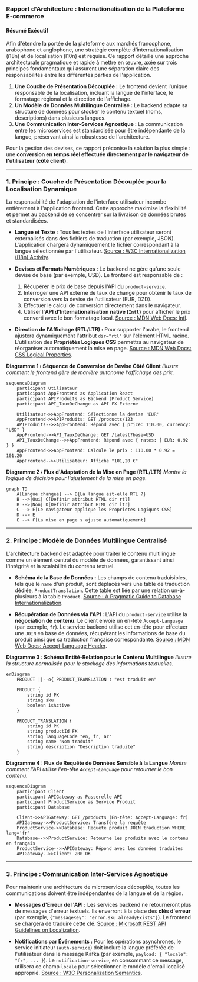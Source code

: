 

### **Rapport d'Architecture : Internationalisation de la Plateforme E-commerce**

#### **Résumé Exécutif**

Afin d'étendre la portée de la plateforme aux marchés francophone, arabophone et anglophone, une stratégie complète d'internationalisation (i18n) et de localisation (l10n) est requise. Ce rapport détaille une approche architecturale pragmatique et rapide à mettre en œuvre, axée sur trois principes fondamentaux qui assurent une séparation claire des responsabilités entre les différentes parties de l'application.

1.  **Une Couche de Présentation Découplée :** Le frontend devient l'unique responsable de la localisation, incluant la langue de l'interface, le formatage régional et la direction de l'affichage.
2.  **Un Modèle de Données Multilingue Centralisé :** Le backend adapte sa structure de données pour stocker le contenu textuel (noms, descriptions) dans plusieurs langues.
3.  **Une Communication Inter-Services Agnostique :** La communication entre les microservices est standardisée pour être indépendante de la langue, préservant ainsi la robustesse de l'architecture.

Pour la gestion des devises, ce rapport préconise la solution la plus simple : une **conversion en temps réel effectuée directement par le navigateur de l'utilisateur (côté client)**.

---

### **1. Principe : Couche de Présentation Découplée pour la Localisation Dynamique**

La responsabilité de l'adaptation de l'interface utilisateur incombe entièrement à l'application frontend. Cette approche maximise la flexibilité et permet au backend de se concentrer sur la livraison de données brutes et standardisées.

*   **Langue et Texte :** Tous les textes de l'interface utilisateur seront externalisés dans des fichiers de traduction (par exemple, JSON). L'application chargera dynamiquement le fichier correspondant à la langue sélectionnée par l'utilisateur. [Source : W3C Internationalization (I18n) Activity](https://www.w3.org/International/).

*   **Devises et Formats Numériques :** Le backend ne gère qu'une seule devise de base (par exemple, USD). Le frontend est responsable de :
    1.  Récupérer le prix de base depuis l'API du `product-service`.
    2.  Interroger une API externe de taux de change pour obtenir le taux de conversion vers la devise de l'utilisateur (EUR, DZD).
    3.  Effectuer le calcul de conversion directement dans le navigateur.
    4.  Utiliser l'**API d'Internationalisation native (`Intl`)** pour afficher le prix converti avec le bon formatage local. [Source : MDN Web Docs: Intl](https://developer.mozilla.org/fr/docs/Web/JavaScript/Reference/Global_Objects/Intl).

*   **Direction de l'Affichage (RTL/LTR) :** Pour supporter l'arabe, le frontend ajustera dynamiquement l'attribut `dir="rtl"` sur l'élément HTML racine. L'utilisation des **Propriétés Logiques CSS** permettra au navigateur de réorganiser automatiquement la mise en page. [Source : MDN Web Docs: CSS Logical Properties](https://developer.mozilla.org/fr/docs/Web/CSS/Logical_Properties).

**Diagramme 1 : Séquence de Conversion de Devise Côté Client**
*Illustre comment le frontend gère de manière autonome l'affichage des prix.*

```mermaid
sequenceDiagram
    participant Utilisateur
    participant AppFrontend as Application React
    participant APIProduits as Backend (Product Service)
    participant API_TauxDeChange as API FX Externe

    Utilisateur->>AppFrontend: Sélectionne la devise 'EUR'
    AppFrontend->>APIProduits: GET /products/123
    APIProduits-->>AppFrontend: Répond avec { price: 110.00, currency: "USD" }
    AppFrontend->>API_TauxDeChange: GET /latest?base=USD
    API_TauxDeChange-->>AppFrontend: Répond avec { rates: { EUR: 0.92 } }
    AppFrontend->>AppFrontend: Calcule le prix : 110.00 * 0.92 = 101.20
    AppFrontend-->>Utilisateur: Affiche "101,20 €"
```

**Diagramme 2 : Flux d'Adaptation de la Mise en Page (RTL/LTR)**
*Montre la logique de décision pour l'ajustement de la mise en page.*

```mermaid
graph TD
    A[Langue changee] --> B{La langue est-elle RTL ?}
    B -->|Oui| C[Definir attribut HTML dir rtl]
    B -->|Non| D[Definir attribut HTML dir ltr]
    C --> E[Le navigateur applique les Proprietes Logiques CSS]
    D --> E
    E --> F[La mise en page s ajuste automatiquement]
```

---

### **2. Principe : Modèle de Données Multilingue Centralisé**

L'architecture backend est adaptée pour traiter le contenu multilingue comme un élément central du modèle de données, garantissant ainsi l'intégrité et la scalabilité du contenu textuel.

*   **Schéma de la Base de Données :** Les champs de contenu traduisibles, tels que le `name` d'un produit, sont déplacés vers une table de traduction dédiée, `ProductTranslation`. Cette table est liée par une relation un-à-plusieurs à la table `Product`. [Source : A Pragmatic Guide to Database Internationalization](https://www.launchdarkly.com/blog/a-pragmatic-guide-to-database-internationalization-i18n/).

*   **Récupération de Données via l'API :** L'API du `product-service` utilise la **négociation de contenu**. Le client envoie un en-tête `Accept-Language` (par exemple, `fr`). Le service backend utilise cet en-tête pour effectuer une `JOIN` en base de données, récupérant les informations de base du produit ainsi que sa traduction française correspondante. [Source : MDN Web Docs: Accept-Language Header](https://developer.mozilla.org/fr/docs/Web/HTTP/Headers/Accept-Language).

**Diagramme 3 : Schéma Entité-Relation pour le Contenu Multilingue**
*Illustre la structure normalisée pour le stockage des informations textuelles.*

```mermaid
erDiagram
    PRODUCT ||--o{ PRODUCT_TRANSLATION : "est traduit en"

    PRODUCT {
        string id PK
        string sku
        boolean isActive
    }

    PRODUCT_TRANSLATION {
        string id PK
        string productId FK
        string languageCode "en, fr, ar"
        string name "Nom traduit"
        string description "Description traduite"
    }
```

**Diagramme 4 : Flux de Requête de Données Sensible à la Langue**
*Montre comment l'API utilise l'en-tête `Accept-Language` pour retourner le bon contenu.*

```mermaid
sequenceDiagram
    participant Client
    participant APIGateway as Passerelle API
    participant ProductService as Service Produit
    participant Database

    Client->>APIGateway: GET /products (En-tête: Accept-Language: fr)
    APIGateway->>ProductService: Transfère la requête
    ProductService->>Database: Requête produit JOIN traduction WHERE lang='fr'
    Database-->>ProductService: Retourne les produits avec le contenu en français
    ProductService-->>APIGateway: Répond avec les données traduites
    APIGateway-->>Client: 200 OK
```

---

### **3. Principe : Communication Inter-Services Agnostique**

Pour maintenir une architecture de microservices découplée, toutes les communications doivent être indépendantes de la langue et de la région.

*   **Messages d'Erreur de l'API :** Les services backend ne retourneront plus de messages d'erreur textuels. Ils enverront à la place des **clés d'erreur** (par exemple, `{"messageKey": "error.sku.alreadyExists"}`). Le frontend se chargera de traduire cette clé. [Source : Microsoft REST API Guidelines on Localization](https://github.com/microsoft/api-guidelines/blob/vNext/Guidelines.md#15-globalization).

*   **Notifications par Événements :** Pour les opérations asynchrones, le service initiateur (`auth-service`) doit inclure la langue préférée de l'utilisateur dans le message Kafka (par exemple, `payload: { "locale": "fr", ... }`). Le `notification-service`, en consommant ce message, utilisera ce champ `locale` pour sélectionner le modèle d'email localisé approprié. [Source : W3C Personalization Semantics](https://www.w3.org/TR/personalization-semantics-1.0/).
